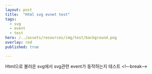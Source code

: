 ```yaml
---
layout: post
title:  "Html svg evnet test"
tags:
  - svg
  - event
  - test
hero: /../assets/resources/img/test/background.png
overlay: red
published: true

---
```

Html으로 불러온 svg에서 svg관련 event가 동작하는지 테스트 
<!–-break-–>

<script src="https://code.jquery.com/jquery-3.2.1.min.js"></script>
<script src="https://code.jquery.com/mobile/1.5.0-alpha.1/jquery.mobile-1.5.0-alpha.1.min.js"></script>

<script>
	var arr = [
		'btn1',
		'btn2',
		'btn3'
	];
	
	var arrIdx = 0; 
	$( window ).on( "load", function() {
		var object  = document.getElementById("svgObj");
		console.log(object);
		var svgDoc = object.contentDocument;
		var background = svgDoc.getElementById("background");
		console.log(background);
		
		background.setAttribute("fill", "yellow");
		
		background.addEventListener("click", function(){
			console.log('mouse move');
			$('body').append('<p>마우스 클릭</p>');
			alert('클릭');
		});
		
		background.addEventListener("mousemove", function(){
			console.log('mouse move');
			$('body').append('<p>마우스 움직임</p>');
			alert('움직임');
		});
		
		background.addEventListener("SVGScroll", function(){
			console.log('SVGScroll');
			$('body').append('<p>마우스 스크롤</p>');
			alert('스크롤');
		});
		
	});
	
	function colorChange(btnsObj, btnObj){
		btnsObj.css('background-color', 'gray');
		btnObj.css('background-color', 'red');
	}
	
</script>
<style>
	#background{
		width: 100%;
		height: 500px;
		background-color: antiquewhite;
	}

	.btn{
		width: 50%;
		height: 50px;
		background-color: gray;
		position: relative;
		left: 120px;
	}

	#btn1{
		top: 100px;
	}

	#btn2{
		top: 200px;
	}

	#btn3{
		top: 300px;
	}
</style>

<object id="svgObj" width="100%" height="600"  type="image/svg+xml" data="/../assets/resources/file/ARS2018299914467.svg" ></object>
